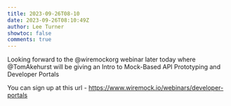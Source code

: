 ```yaml
---
title: 2023-09-26T08-10
date: 2023-09-26T08:10:49Z
author: Lee Turner
showtoc: false
comments: true
---
```


Looking forward to the @wiremockorg webinar later today where @TomAkehurst will be giving an Intro to Mock-Based API Prototyping and Developer Portals

You can sign up at this url - https://www.wiremock.io/webinars/developer-portals

